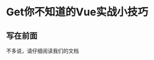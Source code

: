 # Get你不知道的Vue实战小技巧

## 写在前面

不多说，请仔细阅读我们的文档










































































